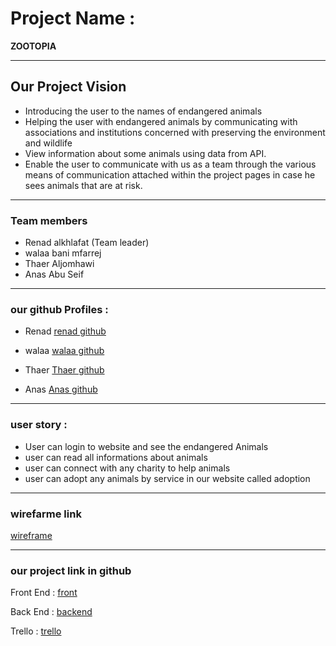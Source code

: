 # Project Name :

**ZOOTOPIA**

___________________________________________

 ## Our Project Vision 
 * Introducing the user to the names of endangered animals
 * Helping the user with endangered animals by communicating with associations and institutions concerned with preserving the environment and wildlife
 * View information about some animals using data from API.
 * Enable the user to communicate with us as a team through the various means of communication attached within the project pages in case he sees animals that are at risk.

 ____________________________

 ### Team members
* Renad alkhlafat (Team leader)
* walaa bani mfarrej 
* Thaer Aljomhawi 
* Anas Abu Seif  

____________________________________________

### our github Profiles :

* Renad 
[renad github](https://github.com/renadalkhlafat)

* walaa 
[walaa github](https://github.com/walaamohammad)

* Thaer 
[Thaer github](https://github.com/ThaerJomhawi)

* Anas 
[Anas github](https://github.com/anas-abusaif)

_____________________________________________________

### user story :
* User can login to website and see the endangered Animals 
* user can read all informations about animals
* user can connect with any charity to help animals 
* user can adopt any animals by service in our website called adoption  

 ____________________________________________
 ### wirefarme link
 [wireframe](https://drive.google.com/file/d/1Ou0XpIRJrx0_J8iVogeYKRr0fBSFctU2/view)
 _________________________________________________
### our project link in github 
 
Front End : [front](https://github.com/cyclones-team/shelter-frontend)

Back End : [backend](https://github.com/cyclones-team/shelter-backend)

Trello : [trello](https://trello.com/b/pJgIZ7Fn/shelter)
